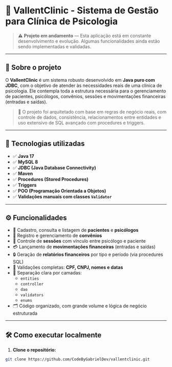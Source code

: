# 🧠 VallentClinic - Sistema de Gestão para Clínica de Psicologia

> ⚠️ **Projeto em andamento** — Esta aplicação está em constante desenvolvimento e evolução. Algumas funcionalidades ainda estão sendo implementadas e validadas.

---

## 📌 Sobre o projeto

O **VallentClinic** é um sistema robusto desenvolvido em **Java puro com JDBC**, com o objetivo de atender às necessidades reais de uma clínica de psicologia. Ele contempla toda a estrutura necessária para o gerenciamento de pacientes, psicólogos, convênios, sessões e movimentações financeiras (entradas e saídas).

> 🧩 O projeto foi arquitetado com base em regras de negócio reais, com controle de dados, consistência, relacionamentos entre entidades e uso extensivo de SQL avançado com procedures e triggers.

---

## 🚀 Tecnologias utilizadas

- ✅ **Java 17**
- ✅ **MySQL 8**
- ✅ **JDBC (Java Database Connectivity)**
- ✅ **Maven**
- ✅ **Procedures (Stored Procedures)**
- ✅ **Triggers**
- ✅ **POO (Programação Orientada a Objetos)**
- ✅ **Validações manuais com classes `Validator`**

---

## ⚙️ Funcionalidades

- 👥 Cadastro, consulta e listagem de **pacientes** e **psicólogos**
- 📑 Registro e gerenciamento de **convênios**
- 📆 Controle de **sessões** com vínculo entre psicólogo e paciente
- 💳 Lançamento de **movimentações financeiras** (entradas e saídas)
- 🔒 Geração de **relatórios financeiros** por tipo e período (via procedures SQL)
- 🔎 Validações completas: **CPF, CNPJ, nomes e datas**
- 🧩 Separação clara por camadas:
  - `entities`
  - `controller`
  - `dao`
  - `validators`
  - `enums`
- 🗂️ Código organizado, com grande volume e lógica de negócio estruturada

---

## 🛠️ Como executar localmente

1. **Clone o repositório:**

```bash
git clone https://github.com/CodeByGabrielDev/vallentclinic.git
